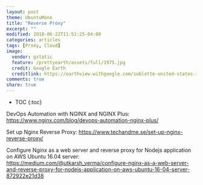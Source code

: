 ```yaml
---
layout: post
theme: UbuntuMono
title: "Reverse Proxy"
excerpt: ""
modified: 2018-06-22T11:51:25-04:00
categories: articles
tags: [Proxy, Cloud]
image:
  vendor: gstatic
  feature: /prettyearth/assets/full/1975.jpg
  credit: Google Earth
  creditlink: https://earthview.withgoogle.com/sublette-united-states-1975
comments: true
share: true
---
```


* TOC
{:toc}


DevOps Automation with NGINX and NGINX Plus:
https://www.nginx.com/blog/devops-automation-nginx-plus/

Set up Nginx Reverse Proxy:
https://www.techandme.se/set-up-nginx-reverse-proxy/

Configure Nginx as a web server and reverse proxy for Nodejs application on AWS Ubuntu 16.04 server:
https://medium.com/@utkarsh_verma/configure-nginx-as-a-web-server-and-reverse-proxy-for-nodejs-application-on-aws-ubuntu-16-04-server-872922e21d38








[wikipedia/Reverse_proxy]:https://en.wikipedia.org/wiki/Reverse_proxy

